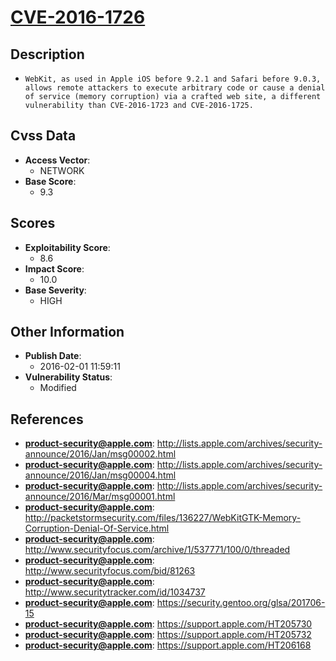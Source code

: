 
# [CVE-2016-1726](https://cve.mitre.org/cgi-bin/cvename.cgi?name=CVE-2016-1726)

## Description

- `WebKit, as used in Apple iOS before 9.2.1 and Safari before 9.0.3, allows remote attackers to execute arbitrary code or cause a denial of service (memory corruption) via a crafted web site, a different vulnerability than CVE-2016-1723 and CVE-2016-1725.`

## Cvss Data

- **Access Vector**:
  - NETWORK
- **Base Score**:
  - 9.3

## Scores

- **Exploitability Score**:
  - 8.6
- **Impact Score**:
  - 10.0
- **Base Severity**:
  - HIGH

## Other Information

- **Publish Date**:
  - 2016-02-01 11:59:11
- **Vulnerability Status**:
  - Modified

## References

- **product-security@apple.com**: http://lists.apple.com/archives/security-announce/2016/Jan/msg00002.html
- **product-security@apple.com**: http://lists.apple.com/archives/security-announce/2016/Jan/msg00004.html
- **product-security@apple.com**: http://lists.apple.com/archives/security-announce/2016/Mar/msg00001.html
- **product-security@apple.com**: http://packetstormsecurity.com/files/136227/WebKitGTK-Memory-Corruption-Denial-Of-Service.html
- **product-security@apple.com**: http://www.securityfocus.com/archive/1/537771/100/0/threaded
- **product-security@apple.com**: http://www.securityfocus.com/bid/81263
- **product-security@apple.com**: http://www.securitytracker.com/id/1034737
- **product-security@apple.com**: https://security.gentoo.org/glsa/201706-15
- **product-security@apple.com**: https://support.apple.com/HT205730
- **product-security@apple.com**: https://support.apple.com/HT205732
- **product-security@apple.com**: https://support.apple.com/HT206168
